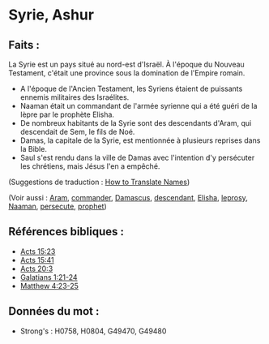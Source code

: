 # Syrie, Ashur

## Faits :

La Syrie est un pays situé au nord-est d'Israël. À l'époque du Nouveau Testament, c'était une province sous la domination de l'Empire romain.

* A l'époque de l'Ancien Testament, les Syriens étaient de puissants ennemis militaires des Israélites.
* Naaman était un commandant de l'armée syrienne qui a été guéri de la lèpre par le prophète Elisha.
* De nombreux habitants de la Syrie sont des descendants d'Aram, qui descendait de Sem, le fils de Noé.
* Damas, la capitale de la Syrie, est mentionnée à plusieurs reprises dans la Bible.
* Saul s'est rendu dans la ville de Damas avec l'intention d'y persécuter les chrétiens, mais Jésus l'en a empêché.

(Suggestions de traduction : [How to Translate Names](rc://en/ta/man/translate/translate-names))

(Voir aussi : [Aram](../names/aram.md), [commander](../other/commander.md), [Damascus](../names/damascus.md), [descendant](../other/descendant.md), [Elisha](../names/elisha.md), [leprosy](../other/leprosy.md), [Naaman](../names/naaman.md), [persecute](../other/persecute.md), [prophet](../kt/prophet.md))

## Références bibliques :

* [Acts 15:23](rc://en/tn/help/act/15/23)
* [Acts 15:41](rc://en/tn/help/act/15/41)
* [Acts 20:3](rc://en/tn/help/act/20/03)
* [Galatians 1:21-24](rc://en/tn/help/gal/01/21)
* [Matthew 4:23-25](rc://en/tn/help/mat/04/23)

## Données du mot :

* Strong's : H0758, H0804, G49470, G49480
